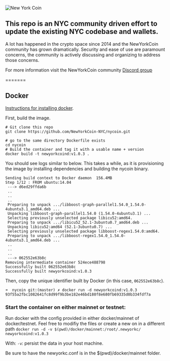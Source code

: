 ![New York Coin](https://github.com/NewYorkCoin-NYC/NYC-site/raw/master/img/logo.png)

## This repo is an NYC community driven effort to update the existing NYC codebase and wallets.

A lot has happened in the crypto space since 2014 and the NewYorkCoin community has grown dramatically.
Security and ease of use are paramount concerns, the community is actively discussing and organizing to address those concerns.

For more information visit the NewYorkCoin community [Discord group](https://discord.gg/Rty2ZZV)

=======

## Docker
[Instructions for installing docker](https://www.docker.com/community-edition).

First, build the image.
```
# Git clone this repo
git clone https://github.com/NewYorkCoin-NYC/nycoin.git

# go to the same directory Dockerfile exists
cd nycoin
# Build the container and tag it with a usable name + version
docker build -t newyorkcoind:v1.0.3 .

```

You should see logs similar to below. This takes a while, as it is provisioning the image by installing dependencies and building the nycoin binary.
```
Sending build context to Docker daemon  156.4MB
Step 1/12 : FROM ubuntu:14.04
 ---> d6ed29ffda6b
 ..
 ..
 ..
 Preparing to unpack .../libboost-graph-parallel1.54.0_1.54.0-4ubuntu3.1_amd64.deb ...
 Unpacking libboost-graph-parallel1.54.0 (1.54.0-4ubuntu3.1) ...
 Selecting previously unselected package libicu52:amd64.
 Preparing to unpack .../libicu52_52.1-3ubuntu0.7_amd64.deb ...
 Unpacking libicu52:amd64 (52.1-3ubuntu0.7) ...
 Selecting previously unselected package libboost-regex1.54.0:amd64.
 Preparing to unpack .../libboost-regex1.54.0_1.54.0-4ubuntu3.1_amd64.deb ...
 ..
 ..
 ..
 ---> 062552e63b8c
Removing intermediate container 524ece488798
Successfully built 062552e63b8c
Successfully built newyorkcoind:v1.0.3
```

Then, copy the unique identifier built by Docker (in this case, `062552e63b8c`).
```
➜  nycoin git:(master) ✗ docker run -d newyorkcoind:v1.0.3
93f55a2fbc1082641fc8d99f9b3be182e46bd180f8e680fb69335d0b334fdf7a
```

### Start the container on either mainnet or testnet:
Run docker with the config provided in either docker/mainnet of docker/testnet. Feel free to modifiy the files or create a new on in a different path
`docker run -d -v $(pwd)/docker/mainnet:/root/.newyorkc/ newyorkcoind:v1.0.3`

With: `-v`: persist the data in your host machine. 

Be sure to have the newyorkc.conf is in the $(pwd)/docker/mainnet folder.
